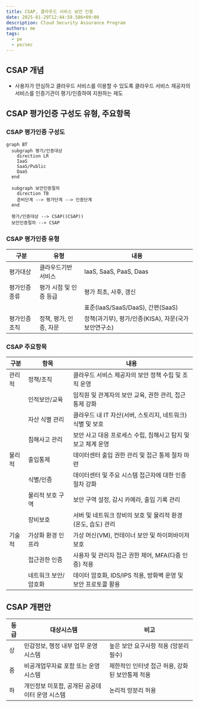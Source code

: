 ```yaml
---
title: CSAP, 클라우드 서비스 보안 인증
date: 2025-01-29T12:44:59.586+09:00
description: Cloud Security Assurance Program
authors: me
tags:
  - pe
  - pe/sec
---
```


## CSAP 개념

- 사용자가 안심하고 클라우드 서비스를 이용할 수 있도록 클라우드 서비스 제공자의 서비스를 인증기관이 평기/인증하여 지원하는 제도

## CSAP 평가인증 구성도 유형, 주요항목

### CSAP 평가인증 구성도

```mermaid
graph BT
  subgraph 평가/인증대상
    direction LR
    IaaS
    SaaS/Public
    DaaS
  end

  subgraph 보안인증절차
    direction TB
    준비단계 --> 평가단계 --> 인증단계
  end

  평가/인증대상 --> CSAP((CSAP))
  보안인증절차 --> CSAP
```

### CSAP 평가인증 유형

| 구분 | 유형 | 내용 |
| --- | --- | --- |
| 평가대상 | 클라우드기반 서비스 | IaaS, SaaS, PaaS, Daas |
| 평가인증 종류 | 평가 시점 및 인증 등급 | 평가 최초, 사후, 갱신 |
| | | 표준(IaaS/SaaS/DaaS), 간편(SaaS) |
| 평가인증 조직 | 정책, 평가, 인증, 자문 | 정책(과기부), 평가/인증(KISA), 자문(국가보안연구소) |

### CSAP 주요항목

| 구분 | 항목 | 내용 |
| --- | --- | --- |
| 관리적 | 정책/조직 | 클라우드 서비스 제공자의 보안 정책 수립 및 조직 운영 |
| | 인적보안/교육 | 임직원 및 관계자의 보안 교육, 권한 관리, 접근 통제 강화 |
| | 자산 식별 관리 | 클라우드 내 IT 자산(서버, 스토리지, 네트워크) 식별 및 보호 |
| | 침해사고 관리 | 보안 사고 대응 프로세스 수립, 침해사고 탐지 및 보고 체계 운영 |
| 물리적 | 출입통제 | 데이터센터 출입 권한 관리 및 접근 통제 절차 마련 |
| | 식별/인증 | 데이터센터 및 주요 시스템 접근자에 대한 인증 절차 강화 |
| | 물리적 보호 구역 | 보안 구역 설정, 감시 카메라, 출입 기록 관리 |
| | 장비보호 | 서버 및 네트워크 장비의 보호 및 물리적 환경(온도, 습도) 관리 |
| 기술적 | 가상화 환경 인프라 | 가상 머신(VM), 컨테이너 보안 및 하이퍼바이저 보호 |
| | 접근권한 인증 | 사용자 및 관리자 접근 권한 제어, MFA(다중 인증) 적용 |
| | 네트워크 보안/암호화 | 데이터 암호화, IDS/IPS 적용, 방화벽 운영 및 보안 프로토콜 활용 |

## CSAP 개편안

| 등급 | 대상시스템 | 비고 |
| --- | --- | --- |
| 상 | 민감정보, 행정 내부 업무 운영 시스템 | 높은 보안 요구사항 적용 (망분리 필수) |
| 중 | 비공개업무자료 포함 또는 운영시스템 | 제한적인 인터넷 접근 허용, 강화된 보안통제 적용  |
| 하 | 개인정보 미포함, 공개된 공공데이터 운영 시스템 | 논리적 망분리 허용 |
